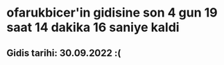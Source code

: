 # ofarukbicer'in gidisine son 4 gun 19 saat 14 dakika 16 saniye kaldi

## Gidis tarihi: 30.09.2022 :(